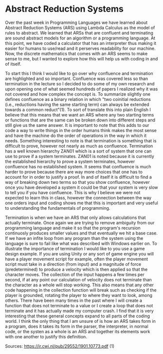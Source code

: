 # Abstract Reduction Systems

Over the past week in Programming Languages we have learned about Abstract Reduction Systems (ARS) using Lambda Calculus as the model of rules to abstract. We learned that 
ARSs that are confluent and terminating are sound abstract models for an algorithm or a programming language. At this point, we have coded a calculator that has an interpreter 
thus making it easier for humans to use/read and it perserves readability for our machine. Now, the discrete mathematics that comes with an ARS seems to make sense to me, but 
I wanted to explore how this will help us with coding in and of itself. 

To start this I think I would like to go over why confluence and termination are highlighted and so important. Confluence was covered less so than termination in the lecture
so I decided to do some of my own research and upon opening one of what seemed hundreds of papers I realized why it was not covered and how complex the concept is. To summarize
slightly one defines confluence as a binary relation in which "two coinitial reductions (i.e., reductions having the same starting term) can always be extended towards a common 
reduct"(1). To sort of translate this into plain English I believe that this means that we want an ARS where any two starting terms or functions that are the same can be broken 
down into different steps and still give us the same answer. It is important to note that this adds to our code a way to write things in the order humans think
makes the most sense and have the machine do the order of operations in the way in which it needs. Something interesting to note is that termination is something that is difficult
to prove, however not nearly as much as confluence. Termination has a well known hierarchy ZAN01 which is a sort of system that one can use to prove if a system terminates. 
ZAN01 is noted because it is currently the established hierarchy to prove a system terminates, however confluence has no established system. It seems that confluence is much harder
to prove because there are way more choices that one has to account for in order to justify a proof. In and of itself it is difficult to find a way of breaking down two terms 
so that you show confluence, however once you have developed a system it could be that your system is very slow to tell you if you have confluence. This is why I believe we were
not expected to learn this in class, however the connection between the way one orders input and coding shows me that this is important and very useful to understanding the 
fundamentals of programming. 

Termination is when we have an ARS that only allows calculations that actually terminate. Once again we are trying to remove ambiguity from our programming language and make it so
that the program's recursion continuosly produces smaller values and that eventually we hit a base case. If we have an infite loop from any program than the system using the 
language is sure to fail like what was described with Windows earlier on. To illustrate the importance of termination I would like to you use a game design example. If you 
are using Unity or any sort of game engine you will have a player movement script for example, often the player movement script must take in a direction (from input) 
and a magnitude of force (predetermined) to produce a velocity which is then applied so that the character moves. The collection of the input happens a few times per second, if
at any point our calculation of velocity does not terminate than the character as a whole will stop working. This also means that any other code happening in the collection
function will break such as checking if the player is grounded, rotating the player to where they want to look, among others. There have been many times in the past where
I will create a function that does not terminate to a value or I create a loop that does not terminate and it has actually made my computer crash. I find that it is very 
interesting that these general concepts expand to all parts of the coding world. I think the only thing that I am unsure of is how an ARS takes form in a program, does it 
takes its form in the parser, the interpreter, in normal code, or the systen as a whole is an ARS and together its elements work with one another to justify this definition.

Sources: https://ir.cwi.nl/pub/29552/1901.10773.pdf (1)

